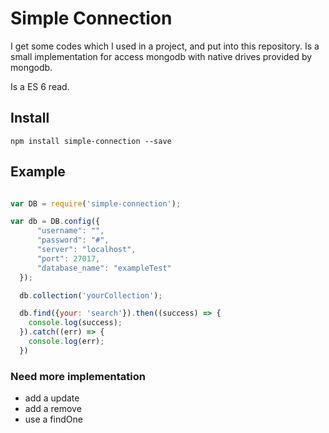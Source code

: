 # Simple Connection

I get some codes which I used in a project, and put into this repository.
Is a small implementation for access mongodb with native drives provided by mongodb.

Is a ES 6 read.

## Install

`npm install simple-connection --save`

## Example

```` javascript

var DB = require('simple-connection');

var db = DB.config({
      "username": "",
      "password": "#",
      "server": "localhost",
      "port": 27017,
      "database_name": "exampleTest"
  });

  db.collection('yourCollection');

  db.find({your: 'search'}).then((success) => {
    console.log(success);
  }).catch((err) => {
    console.log(err);
  })

````

### Need more implementation

* add a update
* add a remove
* use a findOne
